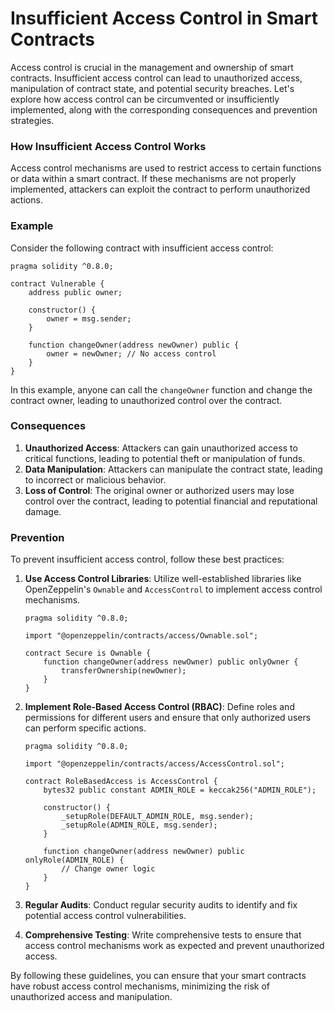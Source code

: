 # Insufficient Access Control in Smart Contracts

Access control is crucial in the management and ownership of smart contracts. Insufficient access control can lead to unauthorized access, manipulation of contract state, and potential security breaches. Let's explore how access control can be circumvented or insufficiently implemented, along with the corresponding consequences and prevention strategies.

### How Insufficient Access Control Works

Access control mechanisms are used to restrict access to certain functions or data within a smart contract. If these mechanisms are not properly implemented, attackers can exploit the contract to perform unauthorized actions.

### Example

Consider the following contract with insufficient access control:

```solidity
pragma solidity ^0.8.0;

contract Vulnerable {
    address public owner;

    constructor() {
        owner = msg.sender;
    }

    function changeOwner(address newOwner) public {
        owner = newOwner; // No access control
    }
}
```

In this example, anyone can call the `changeOwner` function and change the contract owner, leading to unauthorized control over the contract.

### Consequences

1. **Unauthorized Access**: Attackers can gain unauthorized access to critical functions, leading to potential theft or manipulation of funds.
2. **Data Manipulation**: Attackers can manipulate the contract state, leading to incorrect or malicious behavior.
3. **Loss of Control**: The original owner or authorized users may lose control over the contract, leading to potential financial and reputational damage.

### Prevention

To prevent insufficient access control, follow these best practices:

1. **Use Access Control Libraries**: Utilize well-established libraries like OpenZeppelin's `Ownable` and `AccessControl` to implement access control mechanisms.

   ```solidity
   pragma solidity ^0.8.0;

   import "@openzeppelin/contracts/access/Ownable.sol";

   contract Secure is Ownable {
       function changeOwner(address newOwner) public onlyOwner {
           transferOwnership(newOwner);
       }
   }
   ```

2. **Implement Role-Based Access Control (RBAC)**: Define roles and permissions for different users and ensure that only authorized users can perform specific actions.

   ```solidity
   pragma solidity ^0.8.0;

   import "@openzeppelin/contracts/access/AccessControl.sol";

   contract RoleBasedAccess is AccessControl {
       bytes32 public constant ADMIN_ROLE = keccak256("ADMIN_ROLE");

       constructor() {
           _setupRole(DEFAULT_ADMIN_ROLE, msg.sender);
           _setupRole(ADMIN_ROLE, msg.sender);
       }

       function changeOwner(address newOwner) public onlyRole(ADMIN_ROLE) {
           // Change owner logic
       }
   }
   ```

3. **Regular Audits**: Conduct regular security audits to identify and fix potential access control vulnerabilities.

4. **Comprehensive Testing**: Write comprehensive tests to ensure that access control mechanisms work as expected and prevent unauthorized access.

By following these guidelines, you can ensure that your smart contracts have robust access control mechanisms, minimizing the risk of unauthorized access and manipulation.
